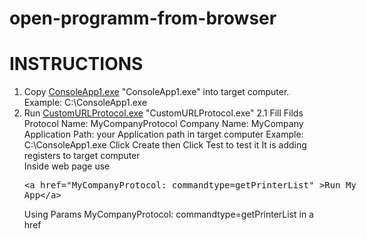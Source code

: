 # open-programm-from-browser


# INSTRUCTIONS


1. Copy <a href="ConsoleApp1.exe" >ConsoleApp1.exe</a> "ConsoleApp1.exe" into target computer. Example: C:\ConsoleApp1.exe
2. Run  <a href="CustomURLProtocol.exe" >CustomURLProtocol.exe</a> "CustomURLProtocol.exe"
2.1 Fill Filds 
    Protocol Name: MyCompanyProtocol
    Company Name: MyCompany
    Application Path: your Application path in target computer Example: C:\ConsoleApp1.exe
Click Create then Click Test to test it
It is adding registers to target computer  
Inside web page use
<xmp><a href="MyCompanyProtocol: commandtype=getPrinterList" >Run My App</a></xmp>
Using Params  MyCompanyProtocol: commandtype=getPrinterList in a href